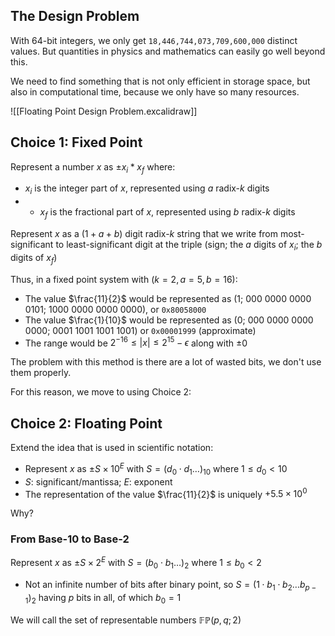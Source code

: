 ## The Design Problem

With 64-bit integers, we only get `18,446,744,073,709,600,000` distinct values. But quantities in physics and mathematics can easily go well beyond this.

We need to find something that is not only efficient in storage space, but also in computational time, because we only have so many resources.

![[Floating Point Design Problem.excalidraw]]

## Choice 1: Fixed Point

Represent a number $x$ as $\pm x_i * x_f$ where:
- $x_i$ is the integer part of $x$, represented using $a$ radix-$k$ digits
- - $x_f$ is the fractional part of $x$, represented using $b$ radix-$k$ digits

Represent $x$ as a $(1+a+b)$ digit radix-$k$ string that we write from most-significant to least-significant digit at the triple (sign; the $a$ digits of $x_i$; the $b$ digits of $x_f$)

Thus, in a fixed point system with ($k=2,a=5,b=16$):
- The value $\frac{11}{2}$ would be represented as (1; 000 0000 0000 0101; 1000 0000 0000 0000), or `0x80058000`
- The value $\frac{1}{10}$ would be represented as (0; 000 0000 0000 0000; 0001 1001 1001 1001) or `0x00001999` (approximate)
- The range would be $2^{-16}\leq |x| \leq 2^15-\epsilon$ along with $\pm0$ 

The problem with this method is there are a lot of wasted bits, we don't use them properly. 

For this reason, we move to using Choice 2:

## Choice 2: Floating Point

Extend the idea that is used in scientific notation:
- Represent $x$ as $\pm S\times 10^E$ with $S=(d_0\cdot d_1 \ldots)_{10}$ where $1\leq d_0 < 10$ 
- $S$: significant/mantissa; $E$: exponent
- The representation of the value $\frac{11}{2}$ is uniquely $+5.5\times 10^0$

Why?

### From Base-10 to Base-2

Represent $x$ as $\pm S\times 2^E$ with $S=(b_0\cdot b_1 \ldots)_{2}$ where $1\leq b_0 < 2$ 
- Not an infinite number of bits after binary point, so $S=(1\cdot b_1\cdot b_2 \ldots b_{p-1})_{2}$  having $p$ bits in all, of which $b_0=1$ 

We will call the set of representable numbers $\mathbb{FP}(p,q;2)$
